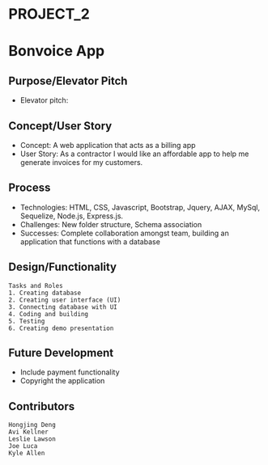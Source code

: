 # PROJECT_2

# Bonvoice App

## Purpose/Elevator Pitch

* Elevator pitch: 

## Concept/User Story

* Concept: A web application that acts as a billing app 
* User Story: As a contractor I would like an affordable app to help me generate invoices for my customers.

## Process

* Technologies: HTML, CSS, Javascript, Bootstrap, Jquery, AJAX, MySql, Sequelize, Node.js, Express.js.
* Challenges: New folder structure, Schema association
* Successes: Complete collaboration amongst team, building an application that functions with a database

## Design/Functionality

```
Tasks and Roles
1. Creating database 
2. Creating user interface (UI)
3. Connecting database with UI
4. Coding and building
5. Testing
6. Creating demo presentation

```

## Future Development

* Include payment functionality
* Copyright the application

## Contributors

```
Hongjing Deng 
Avi Kellner 
Leslie Lawson
Joe Luca 
Kyle Allen
```


